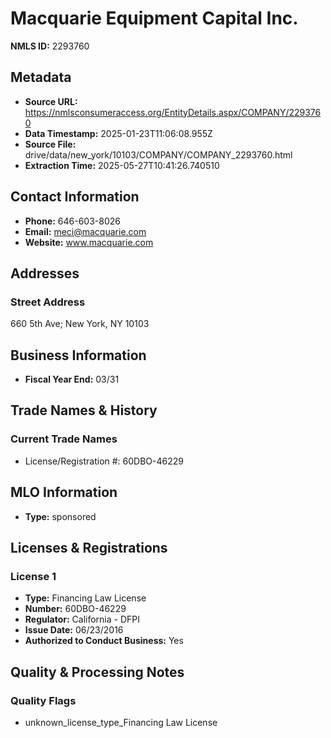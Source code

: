 # Macquarie Equipment Capital Inc.

**NMLS ID:** 2293760

## Metadata
- **Source URL:** https://nmlsconsumeraccess.org/EntityDetails.aspx/COMPANY/2293760
- **Data Timestamp:** 2025-01-23T11:06:08.955Z
- **Source File:** drive/data/new_york/10103/COMPANY/COMPANY_2293760.html
- **Extraction Time:** 2025-05-27T10:41:26.740510

## Contact Information
- **Phone:** 646-603-8026
- **Email:** meci@macquarie.com
- **Website:** www.macquarie.com

## Addresses
### Street Address
660 5th Ave; New York, NY 10103

## Business Information
- **Fiscal Year End:** 03/31

## Trade Names & History
### Current Trade Names
- License/Registration #: 60DBO-46229

## MLO Information
- **Type:** sponsored

## Licenses & Registrations

### License 1
- **Type:** Financing Law License
- **Number:** 60DBO-46229
- **Regulator:** California - DFPI
- **Issue Date:** 06/23/2016
- **Authorized to Conduct Business:** Yes

## Quality & Processing Notes
### Quality Flags
- unknown_license_type_Financing Law License
